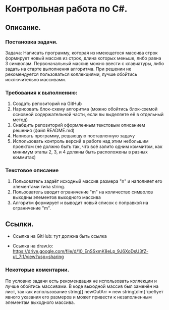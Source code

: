 # Контрольная работа по C#.

## Описание.

### Постановка задачи.

Задача: 
    Написать программу, которая из имеющегося массива строк формирует новый массив из строк, длина которых меньше, либо равна 3 символам. Первоначальный массив можно ввести с клавиатуры, либо задать на старте выполнения алгоритма. При решении не рекомендуется пользоваться коллекциями, лучше обойтись исключительно массивами.

### Требования к выполнению:

1. Создать репозиторий на GitHub
2. Нарисовать блок-схему алгоритма (можно обойтись блок-схемой основной содержательной части, если вы выделяете её в отдельный метод)
3. Снабдить репозиторий оформленным текстовым описанием решения (файл README.md)
4. Написать программу, решающую поставленную задачу
5. Использовать контроль версий в работе над этим небольшим проектом (не должно быть так, что всё залито одним коммитом, как минимум этапы 2, 3, и 4 должны быть расположены в разных коммитах)

### Текстовое описание

1. Пользователь задаёт исходный массив размера "n" и наполняет его элементами типа string. 
2. Пользователь вводит ограничение "m" на количество символов выходны элементов выходного массива 
3. Алгоритм формирует и выводит новый список с поправкой на ограничение "m".

## Ссылки.

* Ссылка на GitHub: 
тут должна быть ссылка

* Ссылка на draw.io:
https://drive.google.com/file/d/10_EnSSxmK8eLp_9J6XoDsU3fZ-ut_7l1/view?usp=sharing

### Некоторые коментарии.

По условию задачи есть рекомендация не использовать коллекции и лучше обойтись массивами. В коде выходной массив был заменён на лист, так как использование string[] newOutArr = new string[dim] требует явного указания его размеров и может привести к незаполненным элементам выходного массива.